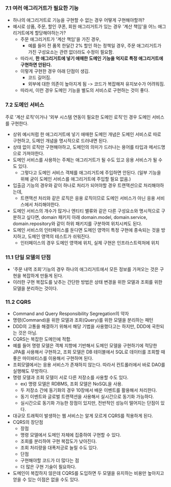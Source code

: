 ### 7.1 여러 애그리거트가 필요한 기능
- 하나의 애그리거트로 기능을 구현할 수 없는 경우 어떻게 구현해야할까?
- 예시로 상품, 주문, 할인 쿠폰, 회원 애그리거트가 있는 경우 '계산 책임'을 어느 애그리거트에게 할당해야하는가?
    - 주문 애그리거트가 '계산 책임'을 가진 경우,
        - 예를 들어 전 품목 한달간 2% 할인 하는 정책일 경우, 주문 애그리거트가 가진 구성요소는 관련 없더라도 수정이 필요함.
    - 따라서, **한 애그리거트에 넣기 애매한 도메인 기능을 억지로 특정 애그리거트에 구현하면 안된다.**
    - 이렇게 구현한 경우 아래 단점이 생김.
        - 코드 길어짐.
        - 외부에 대한 의존이 높아지게 됨 -> 코드가 복잡해져 유지보수가 어려워짐.
    - 따라서, 이런 경우 도메인 기능을 별도의 서비스로 구현하는 것이 좋다.
### 7.2 도메인 서비스
주로 '계산 로직'이거나 '외부 시스템 연동이 필요한 도메인 로직'인 경우 도메인 서비스를 구현한다.
- 상위 예시처럼 한 애그리거트에 넣기 애매한 도메인 개념은 도메인 서비스로 따로 구현하고, 도메인 개념을 명시적으로 드러내면 된다.
- 상태 없이 로직만 구현해야하고, 도메인의 의미가 드러나는 용어를 타입과 메서드명으로 가져야한다.
- 도메인 서비스를 사용하는 주체는 애그리거트가 될 수도 있고 응용 서비스가 될 수도 있다.
    - 그렇다고 도메인 서비스 객체를 애그리거트에 주입하면 안된다. (일부 기능을 위해 굳이 도메인 서비스를 애그리거트에 주입할 필요 없음.)
- 입출금 기능의 경우와 같이 하나로 처리가 되어야할 경우 트랜잭션으로 처리해야하는데,
    - 트랜잭션 처리와 같은 로직은 응용 로직이므로 도메인 서비스가 아닌 응용 서비스에서 처리해야한다.
- 도메인 서비스의 개수가 많거나 엔티티 밸류와 같은 다른 구성요소와 명시적으로 구분하고 싶다면, domain 패키지 아래 domain.model, domain.service, domain.repository와 같이 하위 패키지를 구분하여 위치시켜도 된다.
- 도메인 서비스의 인터페이스를 둔다면 도메인 영역이 특정 구현에 종속되는 것을 방지하고, 도메인 영역의 테스트가 쉬워진다.
    - 인터페이스의 경우 도메인 영역에 위치, 실제 구현은 인프라스트럭처에 위치

### 11.1 단일 모델의 단점
- '주문 내역 조회'기능의 경우 하나의 애그리거트에서 모든 정보를 가져오는 것은 구현을 복잡하게 만들게 된다.
- 이러한 구현 복잡도를 낮추는 간단한 방법은 상태 변경을 위한 모델과 조회를 위한 모델을 분리하는 것이다.

### 11.2 CQRS
- Command and Query Responsibility Segregation의 약자
- 명령(Command)을 위한 모델과 조회(Query)를 위한 모델을 분리하는 패턴
- DDD의 고통을 해결하기 위해서 해당 기법을 사용했다고는 하지만, DDD에 국한되는 것은 아님.
- CQRS는 복잡한 도메인에 적합.
- 예를 들어 명령 모델은 객체 지향에 기반해서 도메인 모델을 구현하기에 적당한 JPA를 사용해서 구현하고, 조회 모델은 DB 테이블에서 SQL로 데이터를 조회할 때 좋은 마이바티스를 이용해서 구현하며 된다.
- 조회모델에서는 응용 서비스가 존재하지 않는다. 따라서 컨트롤러에서 바로 DAO를 실행해도 무방하다.
- 명령 모델과 조회 모델이 서로 다른 저장소를 사용할 수도 있다.
    - ex) 명령 모델은 RDBMS, 조회 모델은 NoSQL을 사용.
    - 두 저장소 간에 동기화의 경우 10장에서 배운 이벤트를 활용해서 처리한다.
    - 동기 이벤트와 글로벌 트랜잭션을 사용해서 실시간으로 동기화 가능하다.
    - 실시간으로 동기화 가능한 장점이 있지만, 전반적인 성능이 떨어지는 단점이 있다.
- 대규모 트래픽이 발생하는 웹 서비스는 알게 모르게 CQRS를 적용하게 된다.
- CQRS의 장단점
    - 장점
    - 명령 모델에서 도메인 자체에 집중하여 구현할 수 있다.
    - 조회를 분리하여 구현 복잡도가 낮아진다.
    - 조회 처리량을 대폭저긍로 늘릴 수도 있다.
    - 단점
    - 구현해야할 코드가 더 많다는 점
    - 더 많은 구현 기술이 필요하다.
- 도메인이 복잡하지 않은데 CQRS를 도입하면 두 모델을 유지하는 비용만 높아지고 얻을 수 있는 이점은 없을 수도 있다.
